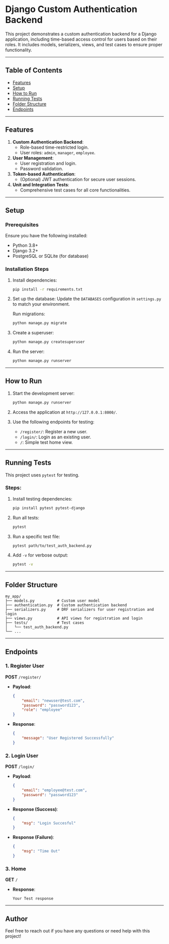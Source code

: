 # Django Custom Authentication Backend

This project demonstrates a custom authentication backend for a Django application, including time-based access control for users based on their roles. It includes models, serializers, views, and test cases to ensure proper functionality.

---

## Table of Contents
- [Features](#features)
- [Setup](#setup)
- [How to Run](#how-to-run)
- [Running Tests](#running-tests)
- [Folder Structure](#folder-structure)
- [Endpoints](#endpoints)

---

## Features
1. **Custom Authentication Backend**:
   - Role-based time-restricted login.
   - User roles: `admin`, `manager`, `employee`.
2. **User Management**:
   - User registration and login.
   - Password validation.
3. **Token-based Authentication**:
   - (Optional) JWT authentication for secure user sessions.
4. **Unit and Integration Tests**:
   - Comprehensive test cases for all core functionalities.

---

## Setup

### Prerequisites
Ensure you have the following installed:
- Python 3.8+
- Django 3.2+
- PostgreSQL or SQLite (for database)

### Installation Steps

1. Install dependencies:
   ```bash
   pip install -r requirements.txt
   ```

2. Set up the database:
   Update the `DATABASES` configuration in `settings.py` to match your environment.

   Run migrations:
   ```bash
   python manage.py migrate
   ```

3. Create a superuser:
   ```bash
   python manage.py createsuperuser
   ```

4. Run the server:
   ```bash
   python manage.py runserver
   ```

---

## How to Run

1. Start the development server:
   ```bash
   python manage.py runserver
   ```

2. Access the application at `http://127.0.0.1:8000/`.

3. Use the following endpoints for testing:
   - `/register/`: Register a new user.
   - `/login/`: Login as an existing user.
   - `/`: Simple test home view.

---

## Running Tests

This project uses `pytest` for testing.

### Steps:
1. Install testing dependencies:
   ```bash
   pip install pytest pytest-django
   ```

2. Run all tests:
   ```bash
   pytest
   ```

3. Run a specific test file:
   ```bash
   pytest path/to/test_auth_backend.py
   ```

4. Add `-v` for verbose output:
   ```bash
   pytest -v
   ```

---

## Folder Structure

```
my_app/
├── models.py          # Custom user model
├── authentication.py  # Custom authentication backend
├── serializers.py     # DRF serializers for user registration and login
├── views.py           # API views for registration and login
├── tests/             # Test cases
│   └── test_auth_backend.py
└── ...
```

---

## Endpoints

### 1. Register User
**POST** `/register/`
- **Payload**:
  ```json
  {
      "email": "newuser@test.com",
      "password": "password123",
      "role": "employee"
  }
  ```
- **Response**:
  ```json
  {
      "message": "User Registered Successfully"
  }
  ```

### 2. Login User
**POST** `/login/`
- **Payload**:
  ```json
  {
      "email": "employee@test.com",
      "password": "password123"
  }
  ```
- **Response (Success)**:
  ```json
  {
      "msg": "Login Succesful"
  }
  ```
- **Response (Failure)**:
  ```json
  {
      "msg": "Time Out"
  }
  ```

### 3. Home
**GET** `/`
- **Response**:
  ```text
  Your Test response
  ```

---

## Author
Feel free to reach out if you have any questions or need help with this project!

